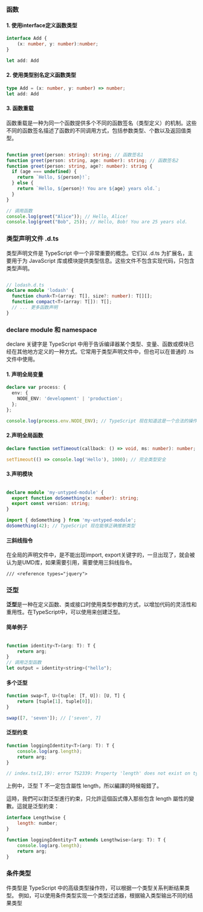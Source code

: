### 函数

#### 1. 使用interface定义函数类型

```typescript
interface Add {
    (x: number, y: number):number;
}

let add: Add

```

#### 2. 使用类型别名定义函数类型

```typescript
type Add = (x: number, y: number) => number;
let add: Add

```

#### 3. 函数重载

函数重载是一种为同一个函数提供多个不同的函数签名（类型定义）的机制。这些不同的函数签名描述了函数的不同调用方式，包括参数类型、个数以及返回值类型。


```typescript

function greet(person: string): string; // 函数签名1
function greet(person: string, age: number): string; // 函数签名2
function greet(person: string, age?: number): string {
  if (age === undefined) {
    return `Hello, ${person}!`;
  } else {
    return `Hello, ${person}! You are ${age} years old.`;
  }
}

// 调用函数
console.log(greet("Alice")); // Hello, Alice!
console.log(greet("Bob", 25)); // Hello, Bob! You are 25 years old.

```



### 类型声明文件 .d.ts

类型声明文件是 TypeScript 中一个非常重要的概念。它们以 .d.ts 为扩展名，主要用于为 JavaScript 库或模块提供类型信息。这些文件不包含实现代码，只包含类型声明。

```typescript

// lodash.d.ts
declare module 'lodash' {
  function chunk<T>(array: T[], size?: number): T[][];
  function compact<T>(array: T[]): T[];
  // ... 更多函数声明
}

```

### declare module 和 namespace

declare 关键字是 TypeScript 中用于告诉编译器某个类型、变量、函数或模块已经在其他地方定义的一种方式。它常用于类型声明文件中，但也可以在普通的 .ts 文件中使用。


#### 1. 声明全局变量

```typescript
declare var process: {
  env: {
    NODE_ENV: 'development' | 'production';
  };
};

console.log(process.env.NODE_ENV); // TypeScript 现在知道这是一个合法的操作

```

#### 2.声明全局函数

```typescript
declare function setTimeout(callback: () => void, ms: number): number;

setTimeout(() => console.log('Hello'), 1000); // 完全类型安全
```


#### 3.声明模块

```typescript

declare module 'my-untyped-module' {
  export function doSomething(x: number): string;
  export const version: string;
}

import { doSomething } from 'my-untyped-module';
doSomething(42); // TypeScript 现在能够正确推断类型


```

#### 三斜线指令

在全局的声明文件中，是不能出现import, export关键字的，一旦出现了，就会被认为是UMD库，如果需要引用，需要使用三斜线指令。

```
/// <reference types="jquery">
```




### 泛型

**泛型**是一种在定义函数、类或接口时使用类型参数的方式，以增加代码的灵活性和重用性。在TypeScript中，可以使用来创建泛型。

#### 简单例子

```javascript

function identity<T>(arg: T): T {
    return arg;
}
// 调用泛型函数
let output = identity<string>("hello");

```

#### 多个泛型

```javascript
function swap<T, U>(tuple: [T, U]): [U, T] {
    return [tuple[1], tuple[0]];
}

swap([7, 'seven']); // ['seven', 7]

```


#### 泛型约束

```javascript
function loggingIdentity<T>(arg: T): T {
    console.log(arg.length);
    return arg;
}

// index.ts(2,19): error TS2339: Property 'length' does not exist on type 'T'.

```

上例中，泛型 T 不一定包含屬性 length，所以編譯的時候報錯了。

這時，我們可以對泛型進行約束，只允許這個函式傳入那些包含 length 屬性的變數。這就是泛型約束：


```javascript
interface Lengthwise {
    length: number;
}

function loggingIdentity<T extends Lengthwise>(arg: T): T {
    console.log(arg.length);
    return arg;
}
```


### 条件类型

件类型是 TypeScript 中的高级类型操作符，可以根据一个类型关系判断结果类型。
例如，可以使用条件类型实现一个类型过滤器，根据输入类型输出不同的结果类型

```typescript


```

